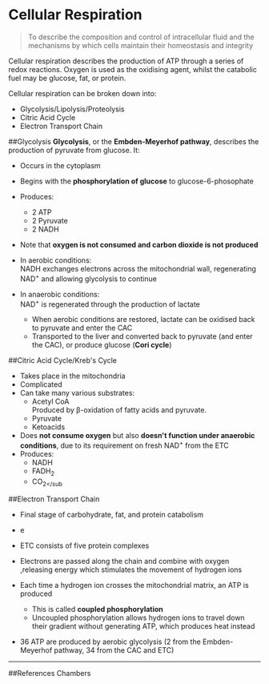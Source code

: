 # Cellular Respiration

> To describe the composition and control of intracellular fluid and the mechanisms by which cells maintain their homeostasis and integrity

Cellular respiration describes the production of ATP through a series of redox reactions. Oxygen is used as the oxidising agent, whilst the catabolic fuel may be glucose, fat, or protein.

Cellular respiration can be broken down into:
* Glycolysis/Lipolysis/Proteolysis
* Citric Acid Cycle
* Electron Transport Chain

##Glycolysis
**Glycolysis**, or the **Embden-Meyerhof pathway**, describes the production of pyruvate from glucose. It:
* Occurs in the cytoplasm
* Begins with the **phosphorylation of glucose** to glucose-6-phosophate
* Produces:
  * 2 ATP
  * 2 Pyruvate
  * 2 NADH


* Note that **oxygen is not consumed and carbon dioxide is not produced**
* In aerobic conditions:  
NADH exchanges electrons across the mitochondrial wall, regenerating NAD<sup>+</sup> and allowing glycolysis to continue
* In anaerobic conditions:  
  NAD<sup>+</sup> is regenerated through the production of lactate
    * When aerobic conditions are restored, lactate can be oxidised back to pyruvate and enter the CAC
    * Transported to the liver and converted back to pyruvate (and enter the CAC), or produce glucose (**Cori cycle**)

##Citric Acid Cycle/Kreb's Cycle
* Takes place in the mitochondria
* Complicated 
* Can take many various substrates:
  * Acetyl CoA  
  Produced by β-oxidation of fatty acids and pyruvate.
  * Pyruvate
  * Ketoacids
* Does **not consume oxygen** but also **doesn't function under anaerobic conditions**, due to its requirement on fresh NAD<sup>+</sup> from the ETC
* Produces:
  * NADH
  * FADH<sub>2</sub>
  * CO<sub>2</sub

##Electron Transport Chain
* Final stage of carbohydrate, fat, and protein catabolism
* e
* ETC consists of five protein complexes
* Electrons are passed along the chain and combine with oxygen ,releasing energy which stimulates the movement of hydrogen ions
* Each time a hydrogen ion crosses the mitochondrial matrix, an ATP is produced
  * This is called **coupled phosphorylation**
  * Uncoupled phosphorylation allows hydrogen ions to travel down their gradient without generating ATP, which produces heat instead

* 36 ATP are produced by aerobic glycolysis (2 from the Embden-Meyerhof pathway, 34 from the CAC and ETC)

---
##References
Chambers
  
 
 